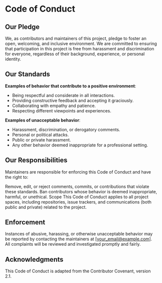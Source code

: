 # Code of Conduct
## Our Pledge

We, as contributors and maintainers of this project, pledge to foster an open, welcoming, and inclusive environment. We are committed to ensuring that participation in this project is free from harassment and discrimination for everyone, regardless of their background, experience, or personal identity.

## Our Standards

**Examples of behavior that contribute to a positive environment**:

- Being respectful and considerate in all interactions.
- Providing constructive feedback and accepting it graciously.
- Collaborating with empathy and patience.
- Respecting different viewpoints and experiences.

**Examples of unacceptable behavior**:

- Harassment, discrimination, or derogatory comments.
- Personal or political attacks.
- Public or private harassment.
- Any other behavior deemed inappropriate for a professional setting.

## Our Responsibilities

Maintainers are responsible for enforcing this Code of Conduct and have the right to:

Remove, edit, or reject comments, commits, or contributions that violate these standards.
Ban contributors whose behavior is deemed inappropriate, harmful, or unethical.
Scope
This Code of Conduct applies to all project spaces, including repositories, issue trackers, and communications (both public and private) related to the project.

## Enforcement
Instances of abusive, harassing, or otherwise unacceptable behavior may be reported by contacting the maintainers at [your_email@example.com].
All complaints will be reviewed and investigated promptly and fairly.

## Acknowledgments
This Code of Conduct is adapted from the Contributor Covenant, version 2.1.